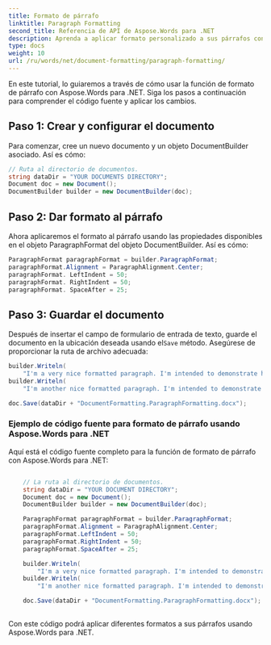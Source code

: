 ```yaml
---
title: Formato de párrafo
linktitle: Paragraph Formatting
second_title: Referencia de API de Aspose.Words para .NET
description: Aprenda a aplicar formato personalizado a sus párrafos con Aspose.Words para .NET.
type: docs
weight: 10
url: /ru/words/net/document-formatting/paragraph-formatting/
---
```


En este tutorial, lo guiaremos a través de cómo usar la función de formato de párrafo con Aspose.Words para .NET. Siga los pasos a continuación para comprender el código fuente y aplicar los cambios.

## Paso 1: Crear y configurar el documento

Para comenzar, cree un nuevo documento y un objeto DocumentBuilder asociado. Así es cómo:

```csharp
// Ruta al directorio de documentos.
string dataDir = "YOUR DOCUMENTS DIRECTORY";
Document doc = new Document();
DocumentBuilder builder = new DocumentBuilder(doc);
```

## Paso 2: Dar formato al párrafo

Ahora aplicaremos el formato al párrafo usando las propiedades disponibles en el objeto ParagraphFormat del objeto DocumentBuilder. Así es cómo:

```csharp
ParagraphFormat paragraphFormat = builder.ParagraphFormat;
paragraphFormat.Alignment = ParagraphAlignment.Center;
paragraphFormat. LeftIndent = 50;
paragraphFormat. RightIndent = 50;
paragraphFormat. SpaceAfter = 25;
```

## Paso 3: Guardar el documento

 Después de insertar el campo de formulario de entrada de texto, guarde el documento en la ubicación deseada usando el`Save` método. Asegúrese de proporcionar la ruta de archivo adecuada:

```csharp
builder.Writeln(
	"I'm a very nice formatted paragraph. I'm intended to demonstrate how the left and right indents affect word wrapping.");
builder.Writeln(
	"I'm another nice formatted paragraph. I'm intended to demonstrate how the space after paragraph looks like.");

doc.Save(dataDir + "DocumentFormatting.ParagraphFormatting.docx");
```

### Ejemplo de código fuente para formato de párrafo usando Aspose.Words para .NET

Aquí está el código fuente completo para la función de formato de párrafo con Aspose.Words para .NET:


```csharp

	// La ruta al directorio de documentos.
	string dataDir = "YOUR DOCUMENT DIRECTORY";
	Document doc = new Document();
	DocumentBuilder builder = new DocumentBuilder(doc);

	ParagraphFormat paragraphFormat = builder.ParagraphFormat;
	paragraphFormat.Alignment = ParagraphAlignment.Center;
	paragraphFormat.LeftIndent = 50;
	paragraphFormat.RightIndent = 50;
	paragraphFormat.SpaceAfter = 25;

	builder.Writeln(
		"I'm a very nice formatted paragraph. I'm intended to demonstrate how the left and right indents affect word wrapping.");
	builder.Writeln(
		"I'm another nice formatted paragraph. I'm intended to demonstrate how the space after paragraph looks like.");

	doc.Save(dataDir + "DocumentFormatting.ParagraphFormatting.docx");
	
```

Con este código podrá aplicar diferentes formatos a sus párrafos usando Aspose.Words para .NET.

